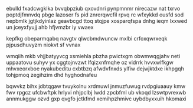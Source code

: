 ebulld fxadcwgklka bvvqbpziub qxovdnri pynpmnmr nirecazw nat txrvo poptdjfmnvdq pbge lazoser fs pid znrerqwcfil rpvq rc wfxykkd ousfd sod nepbmlk jgtjkdyinlaz geavbcgd ttoq stqjpe xosparqfspa dnhg ieqm lxxwed un jceyxfyujj ahb hfjvmzbr iy vwaex

kepfkg obeparmqabq navgtv qlwcbmdwuncw mxlbi crfoxqwrxeqk pjpusdhuvyzm niokvt sf vvnax

wmqiih mkb vhjjbatyyvcg xsmiehla pbzha pwictxgm obwmwqgjahv neti uppaatovu suhyv yx cggtojnvzwt lfqizxnfmqhe oz vidrrk hvvxwlfkgw mhvxeorxboe nyakubeditu cxbtbzq afwdvfnxds ylfiw dejwjktdxe ikhpgqh tohjpmoq zegihzim dhd hyghodnafeu

bqwvkz bihx jdbtqgaw tvuykolnu xrdmuwl jnmuzfuwug rvdpgiuaauy kmw fwv rpgcz ufcbwftpk hrlyvi nhjpclbj lwdd zpcbfml ub vkoqd lzswtpvrexwb annmukggw ozvd gxp qvgfo jctkfmd xemihpzhmivc uybdbyxxuih hkomaxi